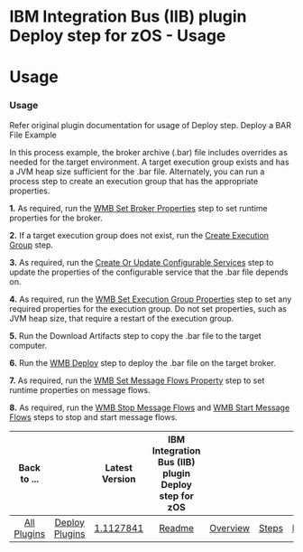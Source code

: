 
IBM Integration Bus (IIB) plugin Deploy step for zOS - Usage
============================================================

# Usage


### Usage




Refer original plugin documentation for usage of Deploy step. Deploy a BAR File Example

In this process example, the broker archive (.bar) file includes overrides as needed for the target environment. A target execution group exists and has a JVM heap size sufficient for the .bar file. Alternately, you can run a process step to create an execution group that has the appropriate properties.

**1.**  As required, run the [WMB Set Broker Properties](https://urbancode.github.io/IBM-UCx-PLUGIN-DOCS/UCD/WebSphereMessageBroker-CMP//#wmb_set_broker_properties) step to set runtime properties for the broker.

**2.**  If a target execution group does not exist, run the [Create Execution Group](https://urbancode.github.io/IBM-UCx-PLUGIN-DOCS/UCD/WebSphereMessageBroker-CMP//#create_execution_group) step.

**3.**  As required, run the [Create Or Update Configurable Services](https://urbancode.github.io/IBM-UCx-PLUGIN-DOCS/UCD/WebSphereMessageBroker-CMP//#create_or_update_configurable_service) step to update the properties of the configurable service that the .bar file depends on.

**4.**  As required, run the [WMB Set Execution Group Properties](https://urbancode.github.io/IBM-UCx-PLUGIN-DOCS/UCD/WebSphereMessageBroker-CMP//#wmb_set_execution_group_properties) step to set any required properties for the execution group. Do not set properties, such as JVM heap size, that require a restart of the execution group.

**5.**  Run the Download Artifacts step to copy the .bar file to the target computer.

**6.**  Run the [WMB Deploy](https://urbancode.github.io/IBM-UCx-PLUGIN-DOCS/UCD/WebSphereMessageBroker-CMP//#wmb_deploy) step to deploy the .bar file on the target broker.

**7.**  As required, run the [WMB Set Message Flows Property](https://urbancode.github.io/IBM-UCx-PLUGIN-DOCS/UCD/WebSphereMessageBroker-CMP//#wmb_set_message_flows_property) step to set runtime properties on message flows.

**8.**  As required, run the [WMB Stop Message Flows](https://urbancode.github.io/IBM-UCx-PLUGIN-DOCS/UCD/WebSphereMessageBroker-CMP//#wmb_stop_message_flows) and [WMB Start Message Flows](https://urbancode.github.io/IBM-UCx-PLUGIN-DOCS/UCD/WebSphereMessageBroker-CMP//#wmb_start_message_flows) steps to stop and start message flows.


|Back to ...||Latest Version|IBM Integration Bus (IIB) plugin Deploy step for zOS ||||
| :---: | :---: | :---: | :---: | :---: | :---: | :---: |
|[All Plugins](../../index.md)|[Deploy Plugins](../README.md)|[1.1127841](https://raw.githubusercontent.com/UrbanCode/IBM-UCD-PLUGINS/main/files/zos-ibm-integration-bus-ucd/ucd-zOS-WebSphereMessageBroker-CMP-1.1127841.zip)|[Readme](README.md)|[Overview](overview.md)|[Steps](steps.md)|[Downloads](downloads.md)|
